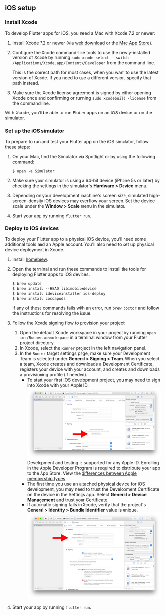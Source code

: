 ## iOS setup

### Install Xcode

To develop Flutter apps for iOS, you need a Mac with Xcode 7.2 or newer:

1. Install Xcode 7.2 or newer (via [web download](https://developer.apple.com/xcode/) or
the [Mac App Store](https://itunes.apple.com/us/app/xcode/id497799835)).
1. Configure the Xcode command-line tools to use the newly-installed version of Xcode by
running `sudo xcode-select --switch /Applications/Xcode.app/Contents/Developer` from
the command line.

   This is the correct path for most cases, when you want to use the latest version of Xcode.
   If you need to use a different version, specify that path instead.
1. Make sure the Xcode license agreement is signed by either opening Xcode once and confirming or
running `sudo xcodebuild -license` from the command line.

With Xcode, you’ll be able to run Flutter apps on an iOS device or on the simulator.

### Set up the iOS simulator

To prepare to run and test your Flutter app on the iOS simulator, follow these steps:

1. On your Mac, find the Simulator via Spotlight or by using the following command:

    ```
    $ open -a Simulator
    ```

2. Make sure your simulator is using a 64-bit device (iPhone 5s or later) by checking the settings
in the simulator's **Hardware > Device** menu.
3. Depending on your development machine's screen size, simulated high-screen-density iOS devices
may overflow your screen. Set the device scale under the **Window > Scale** menu in the simulator.
4. Start your app by running `flutter run`.


### Deploy to iOS devices

To deploy your Flutter app to a physical iOS device, you’ll need some additional tools and an Apple account. You'll also need to set up physical device deployment in Xcode.

1. Install [homebrew](http://brew.sh/).
1. Open the terminal and run these commands to install the tools for deploying Flutter apps to
iOS devices.

   ```
   $ brew update
   $ brew install --HEAD libimobiledevice
   $ brew install ideviceinstaller ios-deploy
   $ brew install cocoapods
   ```
   If any of these commands fails with an error, run `brew doctor` and follow the instructions
   for resolving the issue.

1. Follow the Xcode signing flow to provision your project:
    1. Open the default Xcode workspace in your project by running `open ios/Runner.xcworkspace` in a terminal window from  your Flutter project directory.
    1. In Xcode, select the `Runner` project in the left navigation panel.
    1. In the `Runner` target settings page, make sure your Development Team is selected under **General > Signing > Team**. When you select a team, Xcode creates and downloads a Development Certificate, registers your device with your account, and creates and downloads a provisioning profile (if needed).
        * To start your first iOS development project, you may need to sign into Xcode with your Apple ID.
        ![Xcode account add](/images/setup/xcode-account.png)  
        Development and testing is supported for any Apple ID. Enrolling in the Apple Developer Program is required to distribute your app to the App Store. View the [differences between Apple membership types](https://developer.apple.com/support/compare-memberships).
        * The first time you use an attached physical device for iOS development, you may need to trust the Development Certificate on the device in the Settings app. Select **General > Device Management** and trust your Certificate.
        * If automatic signing fails in Xcode, verify that the project's **General > Identity > Bundle Identifier** value is unique.
        ![Check the app's Bundle ID](/images/setup/xcode-unique-bundle-id.png)
1. Start your app by running `flutter run`.
